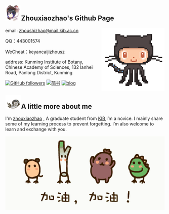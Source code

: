 ## <img src="https://github.com/Bioinformatics-rookie/Bioinformatics-rookie/blob/master/img/1.jpg" width=50>Zhouxiaozhao's Github Page



<img align='right' src='https://github.com/Bioinformatics-rookie/Bioinformatics-rookie/blob/master/img/4.gif' width='200"'>

email: zhoushizhao@mail.kib.ac.cn

QQ：443001574

WeCheat：keyancaijizhousz

address: Kunming Institute of Botany, Chinese Academy of Sciences, 132 lanhei Road, Panlong District, Kunming

[![GitHub followers](https://img.shields.io/github/followers/Bioinformatics-rookie?label=Follow&style=social)](https://github.com/Bioinformatics-rookie)
[![简书](https://timgsa.baidu.com/timg?image&quality=80&size=b9999_10000&sec=1601373427019&di=1b51e1bb3487202d0380473df8018841&imgtype=0&src=http%3A%2F%2Fimg1.2345.com%2Fduoteimg%2FsoftImg%2Fsoft%2F24%2F1520417219_73.jpg%3F1526741955)](https://www.jianshu.com/u/e774b57cc676)
[![blog](https://www.zhouxiaozhao.cn/img/avatar-hux-ny.jpg?cache-bust=1601362354900)](https://www.zhouxiaozhao.cn/)


## <img src="https://github.com/Bioinformatics-rookie/Bioinformatics-rookie/blob/master/img/3.gif" width="50">A little more about me

I'm [zhouxiaozhao](www.zhouxiaozhao.cn) , A graduate student from [KIB](http://www.kib.ac.cn/),I’m a novice. I mainly share some of my learning process to prevent forgetting. I’m also welcome to learn and exchange with you.

<img src="https://github.com/Bioinformatics-rookie/Bioinformatics-rookie/blob/master/img/2.gif" width="800">